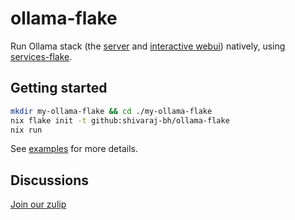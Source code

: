 # ollama-flake

Run Ollama stack (the [server](https://github.com/ollama/ollama) and [interactive webui](https://github.com/open-webui/open-webui)) natively, using [services-flake](https://github.com/juspay/services-flake).

## Getting started

```sh
mkdir my-ollama-flake && cd ./my-ollama-flake
nix flake init -t github:shivaraj-bh/ollama-flake
nix run
```

See [examples](./example) for more details.

## Discussions

[Join our zulip](https://nixos.zulipchat.com/#narrow/stream/426237-nixify-llm)
